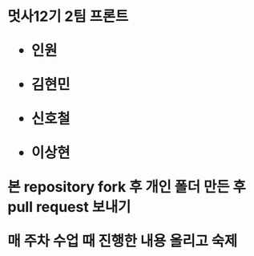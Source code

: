 <h1> 멋사12기 2팀 프론트

- 인원

- 김현민
- 신호철
- 이상현

본 repository fork 후 개인 폴더 만든 후 pull request 보내기

매 주차 수업 때 진행한 내용 올리고 숙제
